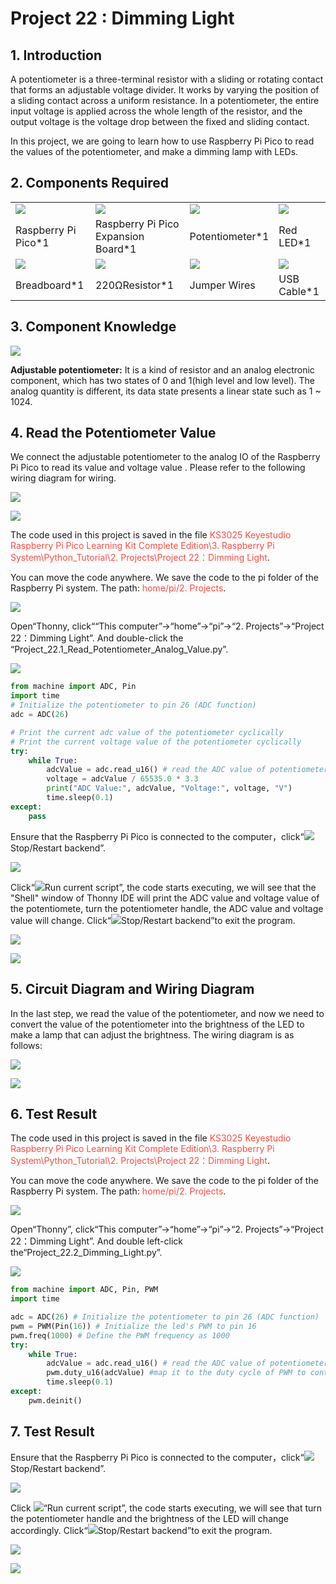 # Project 22 : Dimming Light

## 1. Introduction

A potentiometer is a three-terminal resistor with a sliding or rotating contact that forms an adjustable voltage divider. It works by varying the position of a sliding contact across a uniform resistance. In a potentiometer, the entire input voltage is applied across the whole length of the resistor, and the output voltage is the voltage drop between the fixed and sliding contact.

In this project, we are going to learn how to use Raspberry Pi Pico to read the values of the potentiometer, and make a dimming lamp with LEDs.

## 2. Components Required

<table>
<tbody>
<tr class="odd">
<td><img src="https://raw.githubusercontent.com/keyestudio/KS3025-KS3025F-Keyestudio-Raspberry-Pi-Pico-Learning-Kit-Complete-Edition-Raspberry-Pi/master/media/b1265f71184b5d144248ea3e847a18c9.jpeg" /></td>
<td><img src="https://raw.githubusercontent.com/keyestudio/KS3025-KS3025F-Keyestudio-Raspberry-Pi-Pico-Learning-Kit-Complete-Edition-Raspberry-Pi/master/media/bbed91c0b45fcafc7e7163bfeabf68f9.png" /></td>
<td><img src="https://raw.githubusercontent.com/keyestudio/KS3025-KS3025F-Keyestudio-Raspberry-Pi-Pico-Learning-Kit-Complete-Edition-Raspberry-Pi/master/media/03ab81e8b4f09287d2781ef0fd297f85.png"  /></td>
<td><img src="https://raw.githubusercontent.com/keyestudio/KS3025-KS3025F-Keyestudio-Raspberry-Pi-Pico-Learning-Kit-Complete-Edition-Raspberry-Pi/master/media/ef77f5a64c382157fc2dea21ec373fef.png"  /></td>
</tr>
<tr class="even">
<td>Raspberry Pi Pico*1</td>
<td>Raspberry Pi Pico Expansion Board*1</td>
<td>Potentiometer*1</td>
<td>Red LED*1</td>
</tr>
<tr class="odd">
<td><img src="https://raw.githubusercontent.com/keyestudio/KS3025-KS3025F-Keyestudio-Raspberry-Pi-Pico-Learning-Kit-Complete-Edition-Raspberry-Pi/master/media/e380dd26e4825be9a768973802a55fe6.png" /></td>
<td><img src="https://raw.githubusercontent.com/keyestudio/KS3025-KS3025F-Keyestudio-Raspberry-Pi-Pico-Learning-Kit-Complete-Edition-Raspberry-Pi/master/media/845d05a6108b1662b828610ba9dcb788.png"  /></td>
<td><img src="https://raw.githubusercontent.com/keyestudio/KS3025-KS3025F-Keyestudio-Raspberry-Pi-Pico-Learning-Kit-Complete-Edition-Raspberry-Pi/master/media/e9a8d050105397bb183512fb4ffdd2f6.png" /></td>
<td><img src="https://raw.githubusercontent.com/keyestudio/KS3025-KS3025F-Keyestudio-Raspberry-Pi-Pico-Learning-Kit-Complete-Edition-Raspberry-Pi/master/media/7dcbd02995be3c142b2f97df7f7c03ce.png"  /></td>
</tr>
<tr class="even">
<td>Breadboard*1</td>
<td>220ΩResistor*1</td>
<td>Jumper Wires</td>
<td>USB Cable*1</td>
</tr>
</tbody>
</table>

## 3. Component Knowledge
    
![](/media/03ab81e8b4f09287d2781ef0fd297f85.png)

**Adjustable potentiometer:** It is a kind of resistor and an analog electronic component, which has two states of 0 and 1(high level and low level). The analog quantity is different, its data state presents a linear state such as 1 \~ 1024.

## 4. Read the Potentiometer Value
    
We connect the adjustable potentiometer to the analog IO of the Raspberry Pi Pico to read its value and voltage value . Please refer to the following wiring diagram for wiring.

![](/media/b8ee6320bce8729a4309857f257d30ec.png)

![](/media/cb970a340d830569e9ac4462a1318e44.png)

The code used in this project is saved in the file <span style="color: rgb(255, 76, 65);">KS3025 Keyestudio Raspberry Pi Pico Learning Kit Complete Edition\\3. Raspberry Pi System\\Python\_Tutorial\\2. Projects\\Project 22：Dimming Light</span>.

You can move the code anywhere. We save the code to the pi folder of the Raspberry Pi system. The path: <span style="color: rgb(255, 76, 65);">home/pi/2. Projects</span>.

![](/media/ae27830403a2f741aa9b725e5324c215.png)

Open“Thonny, click““This computer”→“home”→“pi”→“2. Projects”→“Project 22：Dimming Light”. And double-click the “Project\_22.1\_Read\_Potentiometer\_Analog\_Value.py”.

![](/media/a15ac026d4ffddcfa4092a73ec94db62.png)

```Python
from machine import ADC, Pin
import time
# Initialize the potentiometer to pin 26 (ADC function)
adc = ADC(26)

# Print the current adc value of the potentiometer cyclically 
# Print the current voltage value of the potentiometer cyclically
try:
    while True:
        adcValue = adc.read_u16() # read the ADC value of potentiometer
        voltage = adcValue / 65535.0 * 3.3
        print("ADC Value:", adcValue, "Voltage:", voltage, "V")
        time.sleep(0.1)
except:
    pass
```

Ensure that the Raspberry Pi Pico is connected to the computer，click“![](/media/ec00367ea605788eab454cd176b94c7b.png)Stop/Restart backend”.

![](/media/24576fd319aa242673e032410c3a4274.png)

Click“![](/media/bb4d9305714a178069d277b20e0934b7.png)Run current script”, the code starts executing, we will see that the "Shell" window of Thonny IDE will print the ADC value and voltage value of the potentiomete, turn the potentiometer handle, the ADC value and voltage value will change. 
Click“![](/media/ec00367ea605788eab454cd176b94c7b.png)Stop/Restart backend”to exit the program.

![](/media/e48bc2d7a4b4c78f615a38b15b4028c2.png)

![](/media/969b9de3cf505f05d6a9361286cef9c9.png)

## 5. Circuit Diagram and Wiring Diagram

In the last step, we read the value of the potentiometer, and now we need to convert the value of the potentiometer into the brightness of the LED to make a lamp that can adjust the brightness. The wiring diagram is as follows:

![](/media/66f721b77035d40556c873e0c4577b4a.png)

![](/media/93b03f3cdc8af506d9035b748839ac33.png)

## 6. Test Result

The code used in this project is saved in the file <span style="color: rgb(255, 76, 65);">KS3025 Keyestudio Raspberry Pi Pico Learning Kit Complete Edition\\3. Raspberry Pi System\\Python\_Tutorial\\2. Projects\\Project 22：Dimming Light</span>.

You can move the code anywhere. We save the code to the pi folder of the Raspberry Pi system. The path: <span style="color: rgb(255, 76, 65);">home/pi/2. Projects</span>.

![](/media/ae27830403a2f741aa9b725e5324c215.png)

Open“Thonny”, click“This computer”→“home”→“pi”→“2. Projects”→“Project 22：Dimming Light”. And double left-click
the“Project\_22.2\_Dimming\_Light.py”.

![](/media/5721f7690258b3da3e3ca26f9b2a16af.png)

```Python
from machine import ADC, Pin, PWM
import time

adc = ADC(26) # Initialize the potentiometer to pin 26 (ADC function)
pwm = PWM(Pin(16)) # Initialize the led's PWM to pin 16
pwm.freq(1000) # Define the PWM frequency as 1000
try:
    while True:
        adcValue = adc.read_u16() # read the ADC value of potentiometer
        pwm.duty_u16(adcValue) #map it to the duty cycle of PWM to control led brightness 
        time.sleep(0.1)
except:
    pwm.deinit()
```

## 7. Test Result
    
Ensure that the Raspberry Pi Pico is connected to the computer，click“![](/media/ec00367ea605788eab454cd176b94c7b.png)Stop/Restart backend”.

![](/media/d335fc1670c6c486420472d4435092e8.png)

Click ![](/media/bb4d9305714a178069d277b20e0934b7.png)“Run current script”, the code starts executing, we will see that turn the potentiometer handle and the brightness of the LED will change accordingly. 
Click“![](/media/ec00367ea605788eab454cd176b94c7b.png)Stop/Restart backend”to exit the program.

![](/media/56349a69c557c5302c5d0721bfac0048.png)

![](/media/eca30dead3f4923afa0dcb0306db2319.jpeg)

